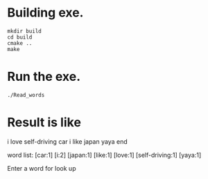 #  Building exe.
```
mkdir build
cd build
cmake ..
make
```

# Run the exe.
```
./Read_words
```

# Result is like
i
love
self-driving car
i
like
japan
yaya
end

word list:
[car:1]
[i:2]
[japan:1]
[like:1]
[love:1]
[self-driving:1]
[yaya:1]

Enter a word for look up
